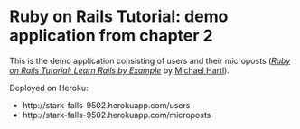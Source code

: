 # Ruby on Rails Tutorial: demo application from chapter 2

This is the demo application consisting of users and their microposts 
([*Ruby on Rails Tutorial: Learn Rails by Example*](http://railstutorial.org/)
by [Michael Hartl](http://michaelhartl.com/)).

Deployed on Heroku:
<ul>
  <li>http://stark-falls-9502.herokuapp.com/users</li>
  <li>http://stark-falls-9502.herokuapp.com/microposts</li>
</ul>


